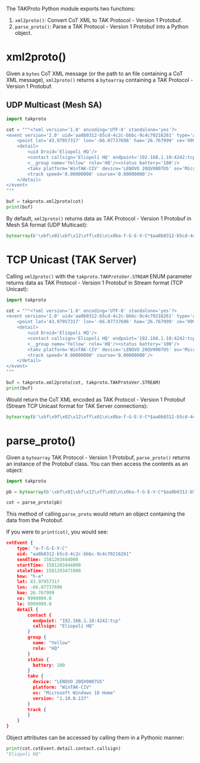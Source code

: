 
The TAKProto Python module exports two functions:

1. `xml2proto()`: Convert CoT XML to TAK Protocol - Version 1 Protobuf.
2. `parse_proto()`: Parse a TAK Protocol - Version 1 Protobuf into a Python object.


# xml2proto()

Given a `bytes` CoT XML message (or the path to an file containing a CoT XML message), `xml2proto()` returns a `bytearray` containing a TAK Protocol - Version 1 Protobuf.

## UDP Multicast (Mesh SA)

```py
import takproto

cot = """<?xml version='1.0' encoding='UTF-8' standalone='yes'?>
<event version='2.0' uid='aa0b0312-b5cd-4c2c-bbbc-9c4c70216261' type='a-f-G-E-V-C' time='2020-02-08T18:10:44.000Z' start='2020-02-08T18:10:44.000Z' stale='2020-02-08T18:11:11.000Z' how='h-e'>
    <point lat='43.97957317' lon='-66.07737696' hae='26.767999' ce='9999999.0' le='9999999.0' />
    <detail>
        <uid Droid='Eliopoli HQ'/>
        <contact callsign='Eliopoli HQ' endpoint='192.168.1.10:4242:tcp'/>
        <__group name='Yellow' role='HQ'/><status battery='100'/>
        <takv platform='WinTAK-CIV' device='LENOVO 20QV0007US' os='Microsoft Windows 10 Home' version='1.10.0.137'/>
        <track speed='0.00000000' course='0.00000000'/>
    </detail>
</event>
"""

buf = takproto.xml2proto(cot)
print(buf)
```

By default, `xml2proto()` returns data as TAK Protocol - Version 1 Protobuf in Mesh SA format (UDP Multicast): 

```py
bytearray(b'\xbf\x01\xbf\x12\xff\x01\n\x0ba-f-G-E-V-C*$aa0b0312-b5cd-4c2c-bbbc-9c4c702162610\xa0\xa2\xc7\xb8\x82.8\xa0\xa2\xc7\xb8\x82.@\x98\xf5\xc8\xb8\x82.J\x03h-eQ3\x98T\xa7b\xfdE@Y}*~\xbe\xf3\x84P\xc0aW\\\x1c\x95\x9b\xc4:@i\x00\x00\x00\xe0\xcf\x12cAq\x00\x00\x00\xe0\xcf\x12cAz\x82\x01\x12$\n\x15192.168.1.10:4242:tcp\x12\x0bEliopoli HQ\x1a\x0c\n\x06Yellow\x12\x02HQ*\x02\x08d2F\n\x11LENOVO 20QV0007US\x12\nWinTAK-CIV\x1a\x19Microsoft Windows 10 Home"\n1.10.0.137:\x00')
```

# TCP Unicast (TAK Server)

Calling `xml2proto()` with the `takproto.TAKProtoVer.STREAM` ENUM parameter returns data as TAK Protocol - Version 1 Protobuf in Stream format (TCP Unicast):

```py
import takproto

cot = """<?xml version='1.0' encoding='UTF-8' standalone='yes'?>
<event version='2.0' uid='aa0b0312-b5cd-4c2c-bbbc-9c4c70216261' type='a-f-G-E-V-C' time='2020-02-08T18:10:44.000Z' start='2020-02-08T18:10:44.000Z' stale='2020-02-08T18:11:11.000Z' how='h-e'>
    <point lat='43.97957317' lon='-66.07737696' hae='26.767999' ce='9999999.0' le='9999999.0' />
    <detail>
        <uid Droid='Eliopoli HQ'/>
        <contact callsign='Eliopoli HQ' endpoint='192.168.1.10:4242:tcp'/>
        <__group name='Yellow' role='HQ'/><status battery='100'/>
        <takv platform='WinTAK-CIV' device='LENOVO 20QV0007US' os='Microsoft Windows 10 Home' version='1.10.0.137'/>
        <track speed='0.00000000' course='0.00000000'/>
    </detail>
</event>
"""

buf = takproto.xml2proto(cot, takproto.TAKProtoVer.STREAM)
print(buf)
```

Would return the CoT XML encoded as TAK Protocol - Version 1 Protobuf (Stream TCP Unicast format for TAK Server connections):

```py
bytearray(b'\xbf\x9f\x02\x12\xff\x01\n\x0ba-f-G-E-V-C*$aa0b0312-b5cd-4c2c-bbbc-9c4c702162610\xa0\xa2\xc7\xb8\x82.8\xa0\xa2\xc7\xb8\x82.@\x98\xf5\xc8\xb8\x82.J\x03h-eQ3\x98T\xa7b\xfdE@Y}*~\xbe\xf3\x84P\xc0aW\\\x1c\x95\x9b\xc4:@i\x00\x00\x00\xe0\xcf\x12cAq\x00\x00\x00\xe0\xcf\x12cAz\x82\x01\x12$\n\x15192.168.1.10:4242:tcp\x12\x0bEliopoli HQ\x1a\x0c\n\x06Yellow\x12\x02HQ*\x02\x08d2F\n\x11LENOVO 20QV0007US\x12\nWinTAK-CIV\x1a\x19Microsoft Windows 10 Home"\n1.10.0.137:\x00')
```

# parse_proto()

Given a `bytearray` TAK Protocol - Version 1 Protobuf, `parse_proto()` returns an instance of the Protobuf class. You can then access the contents as an object:

```py
import takproto

pb = bytearray(b'\xbf\x01\xbf\x12\xff\x01\n\x0ba-f-G-E-V-C*$aa0b0312-b5cd-4c2c-bbbc-9c4c702162610\xa0\xa2\xc7\xb8\x82.8\xa0\xa2\xc7\xb8\x82.@\x98\xf5\xc8\xb8\x82.J\x03h-eQ3\x98T\xa7b\xfdE@Y}*~\xbe\xf3\x84P\xc0aW\\\x1c\x95\x9b\xc4:@i\x00\x00\x00\xe0\xcf\x12cAq\x00\x00\x00\xe0\xcf\x12cAz\x82\x01\x12$\n\x15192.168.1.10:4242:tcp\x12\x0bEliopoli HQ\x1a\x0c\n\x06Yellow\x12\x02HQ*\x02\x08d2F\n\x11LENOVO 20QV0007US\x12\nWinTAK-CIV\x1a\x19Microsoft Windows 10 Home"\n1.10.0.137:\x00')

cot = parse_proto(pb)
```

This method of calling `parse_proto` would return an object containing the data from the Protobuf. 

If you were to `print(cot)`, you would see:

```json
cotEvent {
    type: "a-f-G-E-V-C"
    uid: "aa0b0312-b5cd-4c2c-bbbc-9c4c70216261"
    sendTime: 1581203444000
    startTime: 1581203444000
    staleTime: 1581203471000
    how: "h-e"
    lat: 43.97957317
    lon: -66.07737696
    hae: 26.767999
    ce: 9999999.0
    le: 9999999.0
    detail {
        contact {
          endpoint: "192.168.1.10:4242:tcp"
          callsign: "Eliopoli HQ"
        }
        group {
          name: "Yellow"
          role: "HQ"
        }
        status {
          battery: 100
        }
        takv {
          device: "LENOVO 20QV0007US"
          platform: "WinTAK-CIV"
          os: "Microsoft Windows 10 Home"
          version: "1.10.0.137"
        }
        track {
        }
    }
}
```

Object attributes can be accessed by calling them in a Pythonic manner:

```py
print(cot.cotEvent.detail.contact.callsign)
"Eliopoli HQ"
```